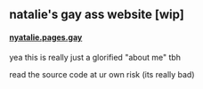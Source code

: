## natalie's gay ass website [wip]

#### [nyatalie.pages.gay](https://nyatalie.pages.gay)

yea this is really just a glorified "about me" tbh

read the source code at ur own risk (its really bad)
